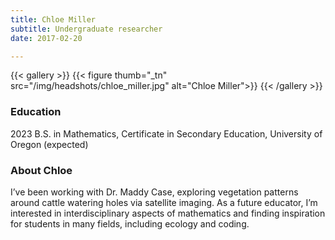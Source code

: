 ```yaml
---
title: Chloe Miller
subtitle: Undergraduate researcher
date: 2017-02-20

---
```


{{< gallery >}}
  {{< figure thumb="_tn" src="/img/headshots/chloe_miller.jpg" alt="Chloe Miller">}}
{{< /gallery >}}

<!--more-->
### Education
2023 B.S. in Mathematics, Certificate in Secondary Education, University of Oregon (expected)

### About Chloe
I’ve been working with Dr. Maddy Case, exploring vegetation patterns around cattle watering holes via satellite imaging. As a future educator, I’m interested in interdisciplinary aspects of mathematics and finding inspiration for students in many fields, including ecology and coding.